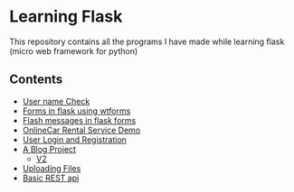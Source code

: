 # Learning Flask
This repository contains all the programs I have made while learning flask (micro web framework for python)
<h2> Contents </h2>
<ul>
  <li><a href='https://github.com/stqc/learning_flask/tree/master/username_check'> User name Check </a></li>
  <li><a href='https://github.com/stqc/learning_flask/tree/master/wtforms_flask'>Forms in flask using wtforms </a></li>
  <li><a href='https://github.com/stqc/learning_flask/tree/master/flask_flash_message'>Flash messages in flask forms</a></li>
  <li><a href ='https://github.com/stqc/learning_flask/tree/master/Car_rental_v1'> OnlineCar Rental Service Demo</a></li>
  <li><a href='https://github.com/stqc/learning_flask/tree/master/login_users'>User Login and Registration</a></li>
  <li><a href ='https://github.com/stqc/learning_flask/tree/master/blog'> A Blog Project </a>
    <ul><li><a href='https://github.com/stqc/learning_flask/tree/master/blog_v2'>V2</a></li></li></ul>
   <li><a href ='https://github.com/stqc/learning_flask/tree/master/file_upload'> Uploading Files </a> </li> 
   <li> <a href ='https://github.com/stqc/learning_flask/blob/master/flask-RESTapi_test.py'> Basic REST api </a></li>
</ul>
